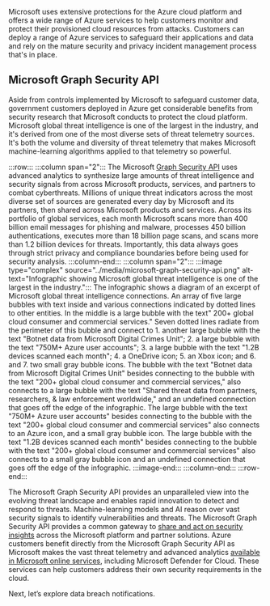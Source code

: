 Microsoft uses extensive protections for the Azure cloud platform and offers a wide range of Azure services to help customers monitor and protect their provisioned cloud resources from attacks. Customers can deploy a range of Azure services to safeguard their applications and data and rely on the mature security and privacy incident management process that's in place.

## Microsoft Graph Security API

Aside from controls implemented by Microsoft to safeguard customer data, government customers deployed in Azure get considerable benefits from security research that Microsoft conducts to protect the cloud platform. Microsoft global threat intelligence is one of the largest in the industry, and it's derived from one of the most diverse sets of threat telemetry sources. It's both the volume and diversity of threat telemetry that makes Microsoft machine-learning algorithms applied to that telemetry so powerful.

:::row:::
:::column span="2":::
The Microsoft [Graph Security API](/graph/security-concept-overview) uses advanced analytics to synthesize large amounts of threat intelligence and security signals from across Microsoft products, services, and partners to combat cyberthreats. Millions of unique threat indicators across the most diverse set of sources are generated every day by Microsoft and its partners, then shared across Microsoft products and services. Across its portfolio of global services, each month Microsoft scans more than 400 billion email messages for phishing and malware, processes 450 billion authentications, executes more than 18 billion page scans, and scans more than 1.2 billion devices for threats. Importantly, this data always goes through strict privacy and compliance boundaries before being used for security analysis.
:::column-end:::
:::column span="2":::
:::image type="complex" source="../media/microsoft-graph-security-api.png" alt-text="Infographic showing Microsoft global threat intelligence is one of the largest in the industry.":::
The infographic shows a diagram of an excerpt of Microsoft global threat intelligence connections. An array of five large bubbles with text inside and various connections indicated by dotted lines to other entities. In the middle is a large bubble with the text" 200+ global cloud consumer and commercial services." Seven dotted lines radiate from the perimeter of this bubble and connect to 1. another large bubble with the text "Botnet data from Microsoft Digital Crimes Unit"; 2. a large bubble with the text "750M+ Azure user accounts"; 3. a large bubble with the text "1.2B devices scanned each month"; 4. a OneDrive icon; 5. an Xbox icon; and 6. and 7. two small gray bubble icons. The bubble with the text "Botnet data from Microsoft Digital Crimes Unit" besides connecting to the bubble with the text "200+ global cloud consumer and commercial services," also connects to a large bubble with the text "Shared threat data from partners, researchers, & law enforcement worldwide," and an undefined connection that goes off the edge of the infographic. The large bubble with the text "750M+ Azure user accounts" besides connecting to the bubble with the text "200+ global cloud consumer and commercial services" also connects to an Azure icon, and a small gray bubble icon. The large bubble with the text "1.2B devices scanned each month" besides connecting to the bubble with the text "200+ global cloud consumer and commercial services" also connects to a small gray bubble icon and an undefined connection that goes off the edge of the infographic.
:::image-end:::
:::column-end:::
:::row-end:::

The Microsoft Graph Security API provides an unparalleled view into the evolving threat landscape and enables rapid innovation to detect and respond to threats. Machine-learning models and AI reason over vast security signals to identify vulnerabilities and threats. The Microsoft Graph Security API provides a common gateway to [share and act on security insights](/graph/security-concept-overview) across the Microsoft platform and partner solutions. Azure customers benefit directly from the Microsoft Graph Security API as Microsoft makes the vast threat telemetry and advanced analytics [available in Microsoft online services](/graph/api/resources/security-api-overview), including Microsoft Defender for Cloud. These services can help customers address their own security requirements in the cloud.

Next, let’s explore data breach notifications.

